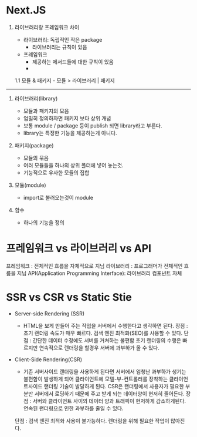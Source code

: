 # Next.JS

1. 라이브러리랑 프레임워크 차이
    - 라이브러리: 독립적인 작은 package
        - 라이브러리는 규칙이 있음
    - 프레임워크
        - 제공하는 메서드들에 대한 규칙이 있음
        - 

    1.1 모듈 & 패키지
        - 모듈 > 라이브러리 | 패키지 
























------

1. 라이브러리(library)
    - 모듈과 패키지의 모음
    - 엄밀히 정의하자면 패키지 보다 상위 개념
    - 보통 module / package 등이 publish 되면 library라고 부른다.
    - library는 특정한 기능을 제공하는게 아니다.

2. 패키지(package)
    - 모듈의 묶음 
    - 여러 모듈들을 하나의 상위 폴더에 넣어 놓는것.
    - 기능적으로 유사한 모듈의 집합

3. 모듈(module)
    - import로 불러오는것이 module

4. 함수 
    - 하나의 기능을 정의 

# 프레임워크 vs 라이브러리 vs API
프레임워크 : 전체적인 흐름을 자체적으로 지님
라이브러리 : 프로그래머가 전체적인 흐름을 지님
API(Application Programming Interface): 라이브러리 컴포넌트 자체 

# SSR vs CSR vs Static Stie
- Server-side Rendering (SSR)
    - HTML을 보게 만들어 주는 작업을 서버에서 수행한다고 생각하면 된다. 
    장점 : 초기 랜더링 속도가 매우 빠르다.
          검색 엔진 최적화(SEO)를 사용할 수 있다.
    단점 : 간단한 데이터 수정에도 서버를 거쳐하는 불편함
          초기 랜더링의 수행은 빠르지만 연속적으로 랜더링을 할경우 서버에 과부하가 올 수 있다.

- Client-Side Rendering(CSR)
    - 기존 서버사이드 랜더링을 사용하게 된다면 서버에서 엄청난 과부하가 생기는 불편함이 발생하게 되어 클라이언트에 모델-뷰-컨트롤러를 장착하는 클라이언트사이드 랜더링 기술이 발달하게 된다.
    CSR은 랜더링에서 사용자가 필요한 부분만 서버에서 로딩하기 때문에 주고 받게 되는 데이터양이 현저히 줄어든다.
    장점 : 서버와 클라이언트 사이의 데이터 양과 트래픽이    현저하게 감소하게된다.
          연속된 랜더링으로 인한 과부하를 줄일 수 있다.

    단점 : 검색 엔진 최적화 사용이 불가능하다.
          랜더링을 위해 필요한 작업이 많아진다.
